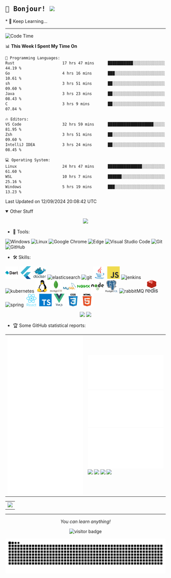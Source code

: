 
<h2>
    <samp>🎉 Bonjour!  <img src="https://media.giphy.com/media/mGcNjsfWAjY5AEZNw6/giphy.gif" width="50"></samp>
</h2>
* 🧐 Keep Learning...
<hr>

<!--START_SECTION:waka-->
![Code Time](http://img.shields.io/badge/Code%20Time-2%2C980%20hrs%2039%20mins-blue)

📊 **This Week I Spent My Time On** 

```text
💬 Programming Languages: 
Rust                     17 hrs 47 mins      ███████████░░░░░░░░░░░░░░   44.19 % 
Go                       4 hrs 16 mins       ███░░░░░░░░░░░░░░░░░░░░░░   10.61 % 
sh                       3 hrs 51 mins       ██░░░░░░░░░░░░░░░░░░░░░░░   09.60 % 
Java                     3 hrs 23 mins       ██░░░░░░░░░░░░░░░░░░░░░░░   08.43 % 
C                        3 hrs 9 mins        ██░░░░░░░░░░░░░░░░░░░░░░░   07.84 % 

🔥 Editors: 
VS Code                  32 hrs 59 mins      ████████████████████░░░░░   81.95 % 
Zsh                      3 hrs 51 mins       ██░░░░░░░░░░░░░░░░░░░░░░░   09.60 % 
IntelliJ IDEA            3 hrs 24 mins       ██░░░░░░░░░░░░░░░░░░░░░░░   08.45 % 

💻 Operating System: 
Linux                    24 hrs 47 mins      ███████████████░░░░░░░░░░   61.60 % 
WSL                      10 hrs 7 mins       ██████░░░░░░░░░░░░░░░░░░░   25.16 % 
Windows                  5 hrs 19 mins       ███░░░░░░░░░░░░░░░░░░░░░░   13.23 % 
```


 Last Updated on 12/09/2024 20:08:42 UTC
<!--END_SECTION:waka-->

<details open>
    <summary>Other Stuff</summary>
    
<p align="center">
    <img src="https://media0.giphy.com/media/v1.Y2lkPTc5MGI3NjExaHhlczU4ZjU0d3J2ajRtMXhxMmE2aXZ6M2czNHZscjdsMW5neHV6OSZlcD12MV9pbnRlcm5hbF9naWZfYnlfaWQmY3Q9Zw/IoMkSXKHQIDVm/giphy.gif">
</p>

* 🧰 Tools:


![Windows](https://img.shields.io/badge/Windows-0078D6?style=flat-square&logo=windows&logoColor=white)
![Linux](https://img.shields.io/badge/Linux-FCC624?style=style=flat-square&logo=linux&logoColor=black)
![Google Chrome](https://img.shields.io/badge/Chrome-4285F4?style=flat-square&logo=GoogleChrome&logoColor=white)
![Edge](https://img.shields.io/badge/Edge-0078D7?style=flat-square&logo=Microsoft-edge&logoColor=white)
![Visual Studio Code](https://img.shields.io/badge/-Visual%20Studio%20Code-007ACC?style=flat-square&logo=Visual%20Studio%20Code&logoColor=fff)
![Git](https://img.shields.io/badge/-Git-FCC624?style=flat-square&logo=git)
![GitHub](https://img.shields.io/badge/-GitHub-pink?style=flat-square&logo=github)

* 🛠️ Skills:

<p align="left">
    <a> <img src="https://raw.githubusercontent.com/devicons/devicon/master/icons/dart/dart-original-wordmark.svg" alt="html5" width="40" height="40"/> </a>
    <a> <img src="https://raw.githubusercontent.com/devicons/devicon/master/icons/flutter/flutter-original.svg" alt="html5" width="40" height="40"/> </a>          
    <a> <img src="https://raw.githubusercontent.com/devicons/devicon/master/icons/docker/docker-original-wordmark.svg" alt="docker" width="40" height="40"/> </a> 
    <a> <img src="https://www.vectorlogo.zone/logos/elastic/elastic-icon.svg" alt="elasticsearch" width="40" height="40"/> </a> 
    <a> <img src="https://www.vectorlogo.zone/logos/git-scm/git-scm-icon.svg" alt="git" width="40" height="40"/> </a> 
    <a> <img src="https://raw.githubusercontent.com/devicons/devicon/master/icons/java/java-original.svg" alt="java" width="40" height="40"/> </a>
    <a> <img src="https://raw.githubusercontent.com/devicons/devicon/master/icons/javascript/javascript-original.svg" alt="javascript" width="40" height="40"/> </a> 
    <a> <img src="https://www.vectorlogo.zone/logos/jenkins/jenkins-icon.svg" alt="jenkins" width="40" height="40"/> </a>
    <a> <img src="https://www.vectorlogo.zone/logos/kubernetes/kubernetes-icon.svg" alt="kubernetes" width="40" height="40"/> </a>
    <a> <img src="https://raw.githubusercontent.com/devicons/devicon/master/icons/linux/linux-original.svg" alt="linux" width="40" height="40"/> </a>
    <a> <img src="https://raw.githubusercontent.com/devicons/devicon/master/icons/mongodb/mongodb-original-wordmark.svg" alt="mongodb" width="40" height="40"/> </a>
    <a> <img src="https://raw.githubusercontent.com/devicons/devicon/master/icons/mysql/mysql-original-wordmark.svg" alt="mysql" width="40" height="40"/> </a>
    <a> <img src="https://raw.githubusercontent.com/devicons/devicon/master/icons/nginx/nginx-original.svg" alt="nginx" width="40" height="40"/> </a>
    <a> <img src="https://raw.githubusercontent.com/devicons/devicon/master/icons/nodejs/nodejs-original-wordmark.svg" alt="nodejs" width="40" height="40"/> </a>
    <a> <img src="https://raw.githubusercontent.com/devicons/devicon/master/icons/postgresql/postgresql-original-wordmark.svg" alt="postgresql" width="40" height="40"/> </a>
    <a> <img src="https://www.vectorlogo.zone/logos/rabbitmq/rabbitmq-icon.svg" alt="rabbitMQ" width="40" height="40"/> </a>
    <a> <img src="https://raw.githubusercontent.com/devicons/devicon/master/icons/redis/redis-original-wordmark.svg" alt="redis" width="40" height="40"/> </a>
    <a> <img src="https://www.vectorlogo.zone/logos/springio/springio-icon.svg" alt="spring" width="40" height="40"/> </a> 
    <a> <img src="https://raw.githubusercontent.com/devicons/devicon/master/icons/react/react-original-wordmark.svg" alt="react" width="40" height="40"/> </a>
    <a> <img src="https://raw.githubusercontent.com/devicons/devicon/master/icons/typescript/typescript-original.svg" alt="typescript" width="40" height="40"/> </a> 
    <a> <img src="https://raw.githubusercontent.com/devicons/devicon/master/icons/vuejs/vuejs-original-wordmark.svg" alt="vuejs" width="40" height="40"/> </a> 
    <a> <img src="https://raw.githubusercontent.com/devicons/devicon/master/icons/css3/css3-original-wordmark.svg" alt="css3" width="40" height="40"/> </a> 
    <a> <img src="https://raw.githubusercontent.com/devicons/devicon/master/icons/html5/html5-original-wordmark.svg" alt="html5" width="40" height="40"/> </a>
</p>



<p align="center">
    <img src="https://api.githubtrends.io/user/svg/XmchxUp/langs?time_range=one_year&include_private=True&theme=classic" />
    <img src="https://api.githubtrends.io/user/svg/XmchxUp/repos?time_range=one_year&include_private=True&theme=classic" />
</p>


* 🏆 Some GitHub statistical reports:

<table align="center">
  <tr>
    <td width="50%">
     <img width="100%" src="./github-metrics.svg">
    </td>
    <td width="50%">
     <img width="100%" src="./github-metrics/achievements.compact.svg" />
     <img width="100%" src="./github-metrics/wakatime.svg" />
     <img width="100%" src="./github-metrics/stars.svg" />
     <img width="100%" src="https://github-profile-trophy.vercel.app/?username=xmchxup" />
     <img height="110rem" src="https://github-readme-stats.vercel.app/api?username=xmchxup&hide_border=true&show_icons=true&include_all_commits=true&bg_color=0,EC6C6C,FFD479,FFFC79,73FA79&theme=graywhite&locale=en" />
     <img height="110rem" src="https://github-readme-stats.vercel.app/api/top-langs/?username=xmchxup&hide=css,scss,html&langs_count=8&hide_border=true&layout=compact&bg_color=0,73FA79,73FDFF,D783FF&theme=graywhite&locale=en" />
     <img width="100%" src="https://github-readme-streak-stats.herokuapp.com/?user=XmchxUp" />
    </td>
  </tr>
</table>

<!-- GitHub Activity Graph -->
<table align="center">
  <tr>
    <td colspan="2">
      <img width="100%" src="https://github-readme-activity-graph.vercel.app/graph?username=xmchxup&area=true&hide_border=true&theme=redical" />
    </td>
  </tr>
</table>

</details>


<hr>


<p align="center">
    <i>You can learn anything!</i>
    <p align="center">
        <img src="https://visitor-badge.laobi.icu/badge?page_id=xmchxup" alt="visitor badge"/>       
    </p>
</p>

<picture>
  <source media="(prefers-color-scheme: dark)" srcset="https://raw.githubusercontent.com/XmchxUp/XmchxUp/output/github-snake-dark.svg" />
  <source media="(prefers-color-scheme: light)" srcset="https://raw.githubusercontent.com/XmchxUp/XmchxUp/output/github-snake.svg" />
  <img alt="github-snake" src="https://raw.githubusercontent.com/XmchxUp/XmchxUp/output/github-snake.svg" />
</picture>


